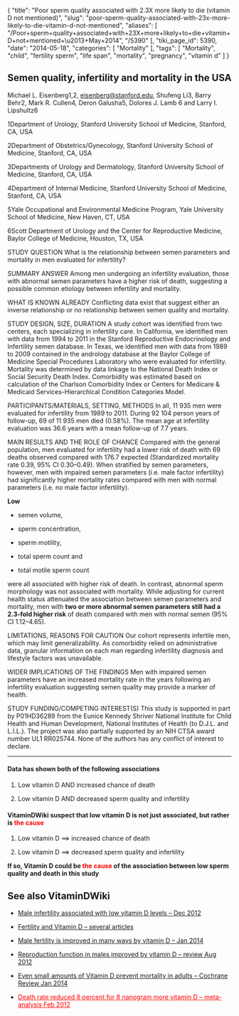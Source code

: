 {
    "title": "Poor sperm quality associated with 2.3X more likely to die (vitamin D not mentioned)",
    "slug": "poor-sperm-quality-associated-with-23x-more-likely-to-die-vitamin-d-not-mentioned",
    "aliases": [
        "/Poor+sperm+quality+associated+with+23X+more+likely+to+die+vitamin+D+not+mentioned+\u2013+May+2014",
        "/5390"
    ],
    "tiki_page_id": 5390,
    "date": "2014-05-18",
    "categories": [
        "Mortality"
    ],
    "tags": [
        "Mortality",
        "child",
        "fertility sperm",
        "life span",
        "mortality",
        "pregnancy",
        "vitamin d"
    ]
}


## Semen quality, infertility and mortality in the USA

Michael L. Eisenberg1,2, eisenberg@stanford.edu, Shufeng Li3, Barry Behr2, Mark R. Cullen4, Deron Galusha5, Dolores J. Lamb 6 and Larry I. Lipshultz6

1Department of Urology, Stanford University School of Medicine, Stanford, CA, USA

2Department of Obstetrics/Gynecology, Stanford University School of Medicine, Stanford, CA, USA

3Departments of Urology and Dermatology, Stanford University School of Medicine, Stanford, CA, USA

4Department of Internal Medicine, Stanford University School of Medicine, Stanford, CA, USA

5Yale Occupational and Environmental Medicine Program, Yale University School of Medicine, New Haven, CT, USA

6Scott Department of Urology and the Center for Reproductive Medicine, Baylor College of Medicine, Houston, TX, USA

STUDY QUESTION What is the relationship between semen parameters and mortality in men evaluated for infertility?

SUMMARY ANSWER Among men undergoing an infertility evaluation, those with abnormal semen parameters have a higher risk of death, suggesting a possible common etiology between infertility and mortality.

WHAT IS KNOWN ALREADY Conflicting data exist that suggest either an inverse relationship or no relationship between semen quality and mortality.

STUDY DESIGN, SIZE, DURATION A study cohort was identified from two centers, each specializing in infertility care. In California, we identified men with data from 1994 to 2011 in the Stanford Reproductive Endocrinology and Infertility semen database. In Texas, we identified men with data from 1989 to 2009 contained in the andrology database at the Baylor College of Medicine Special Procedures Laboratory who were evaluated for infertility. Mortality was determined by data linkage to the National Death Index or Social Security Death Index. Comorbidity was estimated based on calculation of the Charlson Comorbidity Index or Centers for Medicare & Medicaid Services-Hierarchical Condition Categories Model.

PARTICIPANTS/MATERIALS, SETTING, METHODS In all, 11 935 men were evaluated for infertility from 1989 to 2011. During 92 104 person years of follow-up, 69 of 11 935 men died (0.58%). The mean age at infertility evaluation was 36.6 years with a mean follow-up of 7.7 years.

MAIN RESULTS AND THE ROLE OF CHANCE Compared with the general population, men evaluated for infertility had a lower risk of death with 69 deaths observed compared with 176.7 expected (Standardized mortality rate 0.39, 95% CI 0.30–0.49). When stratified by semen parameters, however, men with impaired semen parameters (i.e. male factor infertility) had significantly higher mortality rates compared with men with normal parameters (i.e. no male factor infertility). 

 **Low** 

* semen volume, 

* sperm concentration, 

* sperm motility, 

* total sperm count and 

* total motile sperm count 

were all associated with higher risk of death. In contrast, abnormal sperm morphology was not associated with mortality. While adjusting for current health status attenuated the association between semen parameters and mortality, men with  **two or more abnormal semen parameters still had a 2.3-fold higher risk**  of death compared with men with normal semen (95% CI 1.12–4.65).

LIMITATIONS, REASONS FOR CAUTION Our cohort represents infertile men, which may limit generalizability. As comorbidity relied on administrative data, granular information on each man regarding infertility diagnosis and lifestyle factors was unavailable.

WIDER IMPLICATIONS OF THE FINDINGS Men with impaired semen parameters have an increased mortality rate in the years following an infertility evaluation suggesting semen quality may provide a marker of health.

STUDY FUNDING/COMPETING INTEREST(S) This study is supported in part by P01HD36289 from the Eunice Kennedy Shriver National Institute for Child Health and Human Development, National Institutes of Health (to D.J.L. and L.I.L.). The project was also partially supported by an NIH CTSA award number UL1 RR025744. None of the authors has any conflict of interest to declare.

---

#### Data has shown both of the following associations

1. Low vitamin D  AND increased chance of death

1. Low vitamin D  AND decreased sperm quality and infertility

#### VitaminDWiki suspect that low vitamin D is not just associated, but rather is <span style="color:#F00;">the cause</span>

1. Low vitamin D  ==> increased chance of death

1. Low vitamin D  ==> decreased sperm quality and infertility

 **If so, Vitamin D could be <span style="color:#F00;">the cause</span> of the association between low sperm quality and death in this study** 

## See also VitaminDWiki

* [Male infertility associated with low vitamin D levels – Dec 2012](/posts/male-infertility-associated-with-low-vitamin-d-levels)

* [Fertility and Vitamin D – several articles](/posts/fertility-and-vitamin-d-several-articles)

* [Male fertility is improved in many ways by vitamin D – Jan 2014](/posts/male-fertility-is-improved-in-many-ways-by-vitamin-d)

* [Reproduction function in males improved by vitamin D – review Aug 2012](/posts/reproduction-function-in-males-improved-by-vitamin-d-review)

* [Even small amounts of Vitamin D prevent mortality in adults – Cochrane Review Jan 2014](/posts/even-small-amounts-of-vitamin-d-prevent-mortality-in-adults-cochrane-review)

* <a href="/posts/death-rate-reduced-8-percent-for-8-nanogram-more-vitamin-d-meta-analysis" style="color: red; text-decoration: underline;" title="This post/category does not exist yet: Death rate reduced 8 percent for 8 nanogram more vitamin D – meta-analysis Feb 2012">Death rate reduced 8 percent for 8 nanogram more vitamin D – meta-analysis Feb 2012</a>